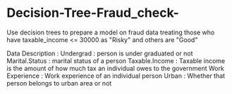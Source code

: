 # Decision-Tree-Fraud_check-
Use decision trees to prepare a model on fraud data 
treating those who have taxable_income <= 30000 as "Risky" and others are "Good"

Data Description :
Undergrad : person is under graduated or not
Marital.Status : marital status of a person
Taxable.Income : Taxable income is the amount of how much tax an individual owes to the government 
Work Experience : Work experience of an individual person
Urban : Whether that person belongs to urban area or not

